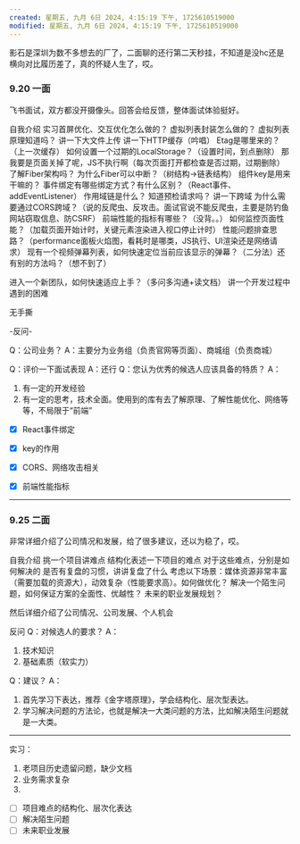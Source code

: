 ```yaml
---
created: 星期五, 九月 6日 2024, 4:15:19 下午, 1725610519000
modified: 星期五, 九月 6日 2024, 4:15:19 下午, 1725610519000
---
```


影石是深圳为数不多想去的厂了，二面聊的还行第二天秒挂，不知道是没hc还是横向对比履历差了，真的怀疑人生了，哎。

### 9.20 一面
飞书面试，双方都没开摄像头。回答会给反馈，整体面试体验挺好。

自我介绍
实习首屏优化、交互优化怎么做的？
虚拟列表封装怎么做的？
虚拟列表原理知道吗？
讲一下大文件上传
讲一下HTTP缓存（吟唱）
Etag是哪里来的？（上一次缓存）
如何设置一个过期的LocalStorage？（设置时间，到点删除）
那我要是页面关掉了呢，JS不执行啊（每次页面打开都检查是否过期，过期删除）
了解Fiber架构吗？
为什么Fiber可以中断？（树结构->链表结构）
组件key是用来干嘛的？
事件绑定有哪些绑定方式？有什么区别？（React事件、addEventListener）
作用域链是什么？
知道预检请求吗？
讲一下跨域
为什么需要通过CORS跨域？（说的反爬虫、反攻击。面试官说不能反爬虫，主要是防钓鱼网站窃取信息、防CSRF）
前端性能的指标有哪些？（没背。。）
如何监控页面性能？（加载页面开始计时，关键元素渲染进入视口停止计时）
性能问题排查思路？（performance面板火焰图，看耗时是哪类，JS执行、UI渲染还是网络请求）
现有一个视频弹幕列表，如何快速定位当前应该显示的弹幕？（二分法）还有别的方法吗？（想不到了）

进入一个新团队，如何快速适应上手？（多问多沟通+读文档）
讲一个开发过程中遇到的困难

无手撕

-反问-

Q：公司业务？
A：主要分为业务组（负责官网等页面）、商城组（负责商城）

Q：评价一下面试表现
A：还行
Q：您认为优秀的候选人应该具备的特质？
A：
1. 有一定的开发经验
2. 有一定的思考，技术全面。使用到的库有去了解原理、了解性能优化、网络等等，不局限于“前端”


- [x] React事件绑定
- [x] key的作用
- [x] CORS、网络攻击相关
- [x] 前端性能指标


---

### 9.25 二面
非常详细介绍了公司情况和发展，给了很多建议，还以为稳了，哎。

自我介绍
挑一个项目讲难点
结构化表述一下项目的难点
对于这些难点，分别是如何解决的
是否有复盘的习惯，讲讲复盘了什么
考虑以下场景：媒体资源非常丰富（需要加载的资源大），动效复杂（性能要求高）。如何做优化？
解决一个陌生问题，如何保证方案的全面性、优越性？
未来的职业发展规划？

然后详细介绍了公司情况、公司发展、个人机会

反问
Q：对候选人的要求？
A：
1. 技术知识
2. 基础素质（软实力）

Q：建议？
A：
1. 首先学习下表达，推荐《金字塔原理》，学会结构化、层次型表达。
2. 学习解决问题的方法论，也就是解决一大类问题的方法，比如解决陌生问题就是一大类。

---

实习：
1. 老项目历史遗留问题，缺少文档
2. 业务需求复杂
3. 

- [ ] 项目难点的结构化、层次化表达
- [ ] 解决陌生问题
- [ ] 未来职业发展
